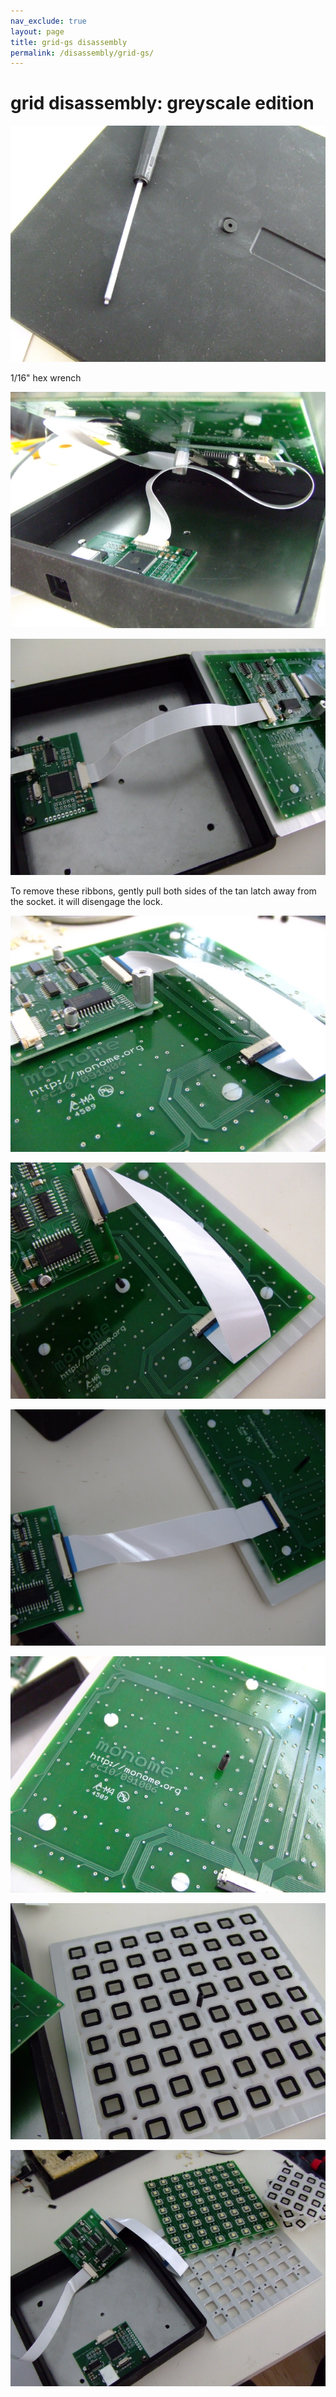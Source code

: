 ```yaml
---
nav_exclude: true
layout: page
title: grid-gs disassembly
permalink: /disassembly/grid-gs/
---
```


# grid disassembly: greyscale edition

![](/docs/disassembly/images/tech-hardware-disassembly-gs64-01.jpg)

1/16" hex wrench



![](/docs/disassembly/images/tech-hardware-disassembly-gs64-02.jpg)



![](/docs/disassembly/images/tech-hardware-disassembly-gs64-03.jpg)

To remove these ribbons, gently pull both sides of the tan latch away from the socket. it will disengage the lock.

![](/docs/disassembly/images/tech-hardware-disassembly-gs64-04.jpg)



![](/docs/disassembly/images/tech-hardware-disassembly-gs64-05.jpg)



![](/docs/disassembly/images/tech-hardware-disassembly-gs64-06.jpg)



![](/docs/disassembly/images/tech-hardware-disassembly-gs64-07.jpg)




![](/docs/disassembly/images/tech-hardware-disassembly-gs64-08.jpg)




![](/docs/disassembly/images/tech-hardware-disassembly-gs64-09.jpg)
